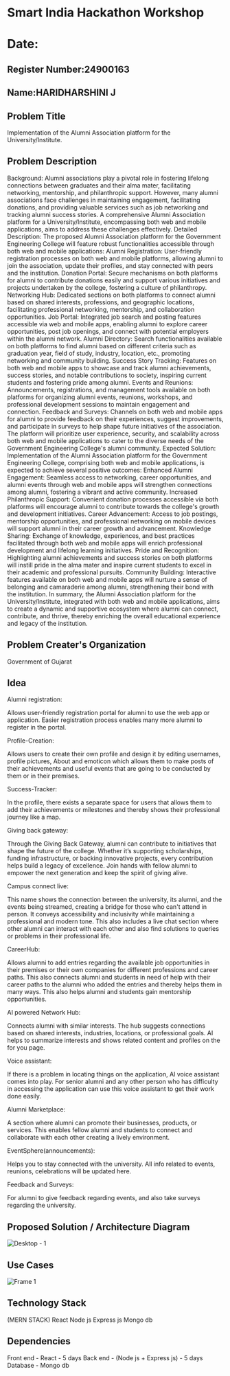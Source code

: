 # Smart India Hackathon Workshop
# Date:
## Register Number:24900163
## Name:HARIDHARSHINI J
## Problem Title
Implementation of the Alumni Association platform for the University/Institute.
## Problem Description
Background: Alumni associations play a pivotal role in fostering lifelong connections between graduates and their alma mater, facilitating networking, mentorship, and philanthropic support. However, many alumni associations face challenges in maintaining engagement, facilitating donations, and providing valuable services such as job networking and tracking alumni success stories. A comprehensive Alumni Association platform for a University/Institute, encompassing both web and mobile applications, aims to address these challenges effectively. Detailed Description: The proposed Alumni Association platform for the Government Engineering College will feature robust functionalities accessible through both web and mobile applications: Alumni Registration: User-friendly registration processes on both web and mobile platforms, allowing alumni to join the association, update their profiles, and stay connected with peers and the institution. Donation Portal: Secure mechanisms on both platforms for alumni to contribute donations easily and support various initiatives and projects undertaken by the college, fostering a culture of philanthropy. Networking Hub: Dedicated sections on both platforms to connect alumni based on shared interests, professions, and geographic locations, facilitating professional networking, mentorship, and collaboration opportunities. Job Portal: Integrated job search and posting features accessible via web and mobile apps, enabling alumni to explore career opportunities, post job openings, and connect with potential employers within the alumni network. Alumni Directory: Search functionalities available on both platforms to find alumni based on different criteria such as graduation year, field of study, industry, location, etc., promoting networking and community building. Success Story Tracking: Features on both web and mobile apps to showcase and track alumni achievements, success stories, and notable contributions to society, inspiring current students and fostering pride among alumni. Events and Reunions: Announcements, registrations, and management tools available on both platforms for organizing alumni events, reunions, workshops, and professional development sessions to maintain engagement and connection. Feedback and Surveys: Channels on both web and mobile apps for alumni to provide feedback on their experiences, suggest improvements, and participate in surveys to help shape future initiatives of the association. The platform will prioritize user experience, security, and scalability across both web and mobile applications to cater to the diverse needs of the Government Engineering College's alumni community. Expected Solution: Implementation of the Alumni Association platform for the Government Engineering College, comprising both web and mobile applications, is expected to achieve several positive outcomes: Enhanced Alumni Engagement: Seamless access to networking, career opportunities, and alumni events through web and mobile apps will strengthen connections among alumni, fostering a vibrant and active community. Increased Philanthropic Support: Convenient donation processes accessible via both platforms will encourage alumni to contribute towards the college's growth and development initiatives. Career Advancement: Access to job postings, mentorship opportunities, and professional networking on mobile devices will support alumni in their career growth and advancement. Knowledge Sharing: Exchange of knowledge, experiences, and best practices facilitated through both web and mobile apps will enrich professional development and lifelong learning initiatives. Pride and Recognition: Highlighting alumni achievements and success stories on both platforms will instill pride in the alma mater and inspire current students to excel in their academic and professional pursuits. Community Building: Interactive features available on both web and mobile apps will nurture a sense of belonging and camaraderie among alumni, strengthening their bond with the institution. In summary, the Alumni Association platform for the University/Institute, integrated with both web and mobile applications, aims to create a dynamic and supportive ecosystem where alumni can connect, contribute, and thrive, thereby enriching the overall educational experience and legacy of the institution.
## Problem Creater's Organization
Government of Gujarat

## Idea
Alumni registration:

Allows user-friendly registration portal for alumni to use the web app or application. Easier registration process enables many more alumni to register in the portal.

Profile-Creation:

Allows users to create their own profile and design it by editing usernames, profile pictures, About and emoticon
which allows them to make posts of their achievements and useful events that are going to be conducted by them or in their premises. 

Success-Tracker:

In the profile, there exists a separate space for users that allows them to add their achievements or milestones and thereby shows their professional journey like a map. 

Giving back gateway:

Through the Giving Back Gateway, alumni can contribute to initiatives that shape the future of the college. Whether it’s supporting scholarships, funding infrastructure, or backing innovative projects, every contribution helps build a legacy of excellence. Join hands with fellow alumni to empower the next generation and keep the spirit of giving alive.

Campus connect live:

This name shows the connection between the university, its alumni, and the events being streamed, creating a bridge for those who can't attend in person. It conveys accessibility and inclusivity while maintaining a professional and modern tone. This also includes a live chat section where other alumni can interact with each other and also find solutions to queries or problems in their professional life. 

CareerHub:

Allows alumni to add entries regarding the available job opportunities in their premises or their own companies for different professions and career paths.
This also connects alumni and students in need of help with their career paths to the alumni who added the entries and thereby helps them in many ways. This also helps alumni and students gain mentorship opportunities.

AI powered Network Hub:

Connects alumni with similar interests. The hub suggests connections based on shared interests, industries, locations, or professional goals. AI helps to summarize interests and shows related content and profiles on the for you page.  

Voice assistant:

If there is a problem in locating things on the application, AI voice assistant comes into play. For senior alumni and any other person who has difficulty in accessing the application can use this voice assistant to get their work done easily. 

Alumni Marketplace:

A section where alumni can promote their businesses, products, or services. This enables fellow alumni and students to connect and collaborate with each other creating a lively environment.

EventSphere(announcements):

Helps you to stay connected with the university. All info related to events, reunions, celebrations will be updated here.

Feedback and Surveys:

For alumni to give feedback regarding events, and also take surveys regarding the university.



## Proposed Solution / Architecture Diagram
![Desktop - 1](https://github.com/user-attachments/assets/23bf9408-85cc-4ca7-9f95-fe5d8c5604d9)



## Use Cases
![Frame 1](https://github.com/user-attachments/assets/b1e57d31-132e-4b2e-8724-30122a4e7191)



## Technology Stack
(MERN STACK)
React 
Node js
Express js
Mongo db

## Dependencies
Front end - React - 5 days
Back end - (Node js + Express js) - 5 days
Database - Mongo db
